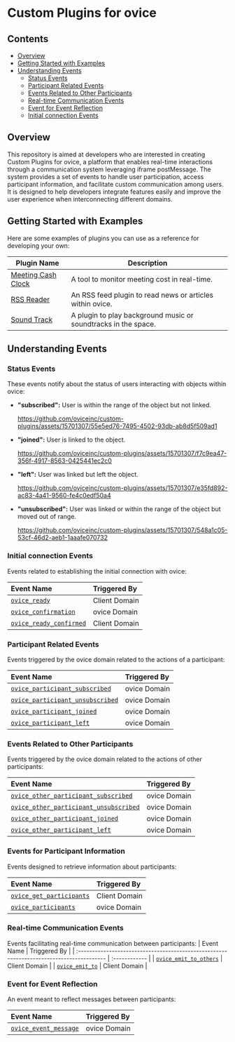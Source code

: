 # Custom Plugins for ovice

## Contents

- [Overview](#overview)
- [Getting Started with Examples](#getting-started-with-examples)
- [Understanding Events](#understanding-events)
  - [Status Events](#status-events)
  - [Participant Related Events](#participant-related-events)
  - [Events Related to Other Participants](#events-related-to-other-participants)
  - [Real-time Communication Events](#real-time-communication-events)
  - [Event for Event Reflection](#event-for-event-reflection)
  - [Initial connection Events](#initial-connection-events)

## Overview

This repository is aimed at developers who are interested in creating Custom Plugins for ovice, a platform that enables real-time interactions through a communication system leveraging iframe postMessage. The system provides a set of events to handle user participation, access participant information, and facilitate custom communication among users. It is designed to help developers integrate features easily and improve the user experience when interconnecting different domains.

## Getting Started with Examples

Here are some examples of plugins you can use as a reference for developing your own:

| Plugin Name                                | Description                                                    |
| ------------------------------------------ | -------------------------------------------------------------- |
| [Meeting Cash Clock](./meeting-cash-clock) | A tool to monitor meeting cost in real-time.                   |
| [RSS Reader](./rss-reader)                 | An RSS feed plugin to read news or articles within ovice.      |
| [Sound Track](./soundtrack/)               | A plugin to play background music or soundtracks in the space. |

## Understanding Events

### Status Events

These events notify about the status of users interacting with objects within ovice:

- **"subscribed":** User is within the range of the object but not linked.

  https://github.com/oviceinc/custom-plugins/assets/15701307/55e5ed76-7495-4502-93db-ab8d5f509ad1

- **"joined":** User is linked to the object.

  https://github.com/oviceinc/custom-plugins/assets/15701307/f7c9ea47-356f-4917-8563-0425441ec2c0

- **"left":** User was linked but left the object.

  https://github.com/oviceinc/custom-plugins/assets/15701307/e35fd892-ac83-4a41-9560-fe4c0edf50a4

- **"unsubscribed":** User was linked or within the range of the object but moved out of range.

  https://github.com/oviceinc/custom-plugins/assets/15701307/548a1c05-53cf-46d2-aeb1-1aaafe070732

### Initial connection Events

Events related to establishing the initial connection with ovice:

| Event Name                                                                                  | Triggered By  |
| :------------------------------------------------------------------------------------------ | :------------ |
| [`ovice_ready`](./docs/technical_details_for_developers.md#ovice_ready)                     | Client Domain |
| [`ovice_confirmation`](./docs/technical_details_for_developers.md#ovice_confirmation)       | ovice Domain  |
| [`ovice_ready_confirmed`](./docs/technical_details_for_developers.md#ovice_ready_confirmed) | Client Domain |

### Participant Related Events

Events triggered by the ovice domain related to the actions of a participant:

| Event Name                                                                                                    | Triggered By |
| :------------------------------------------------------------------------------------------------------------ | :----------- |
| [`ovice_participant_subscribed`](./docs/technical_details_for_developers.md#ovice_participant_subscribed)     | ovice Domain |
| [`ovice_participant_unsubscribed`](./docs/technical_details_for_developers.md#ovice_participant_unsubscribed) | ovice Domain |
| [`ovice_participant_joined`](./docs/technical_details_for_developers.md#ovice_participant_joined)             | ovice Domain |
| [`ovice_participant_left`](./docs/technical_details_for_developers.md#ovice_participant_left)                 | ovice Domain |

### Events Related to Other Participants

Events triggered by the ovice domain related to the actions of other participants:

| Event Name                                                                                                                | Triggered By |
| :------------------------------------------------------------------------------------------------------------------------ | :----------- |
| [`ovice_other_participant_subscribed`](./docs/technical_details_for_developers.md#ovice_other_participant_subscribed)     | ovice Domain |
| [`ovice_other_participant_unsubscribed`](./docs/technical_details_for_developers.md#ovice_other_participant_unsubscribed) | ovice Domain |
| [`ovice_other_participant_joined`](./docs/technical_details_for_developers.md#ovice_other_participant_joined)             | ovice Domain |
| [`ovice_other_participant_left`](./docs/technical_details_for_developers.md#ovice_other_participant_left)                 | ovice Domain |

### Events for Participant Information

Events designed to retrieve information about participants:

| Event Name                                                                                    | Triggered By  |
| :-------------------------------------------------------------------------------------------- | :------------ |
| [`ovice_get_participants`](./docs/technical_details_for_developers.md#ovice_get_participants) | Client Domain |
| [`ovice_participants`](./docs/technical_details_for_developers.md#ovice_participants)         | ovice Domain  |

### Real-time Communication Events

Events facilitating real-time communication between participants:
| Event Name | Triggered By |
| :---------------------------------------------------------------------------------------- | :------------ |
| [`ovice_emit_to_others`](./docs/technical_details_for_developers.md#ovice_emit_to_others) | Client Domain |
| [`ovice_emit_to`](./docs/technical_details_for_developers.md#ovice_emit_to) | Client Domain |

### Event for Event Reflection

An event meant to reflect messages between participants:

| Event Name                                                                              | Triggered By |
| :-------------------------------------------------------------------------------------- | :----------- |
| [`ovice_event_message`](./docs/technical_details_for_developers.md#ovice_event_message) | ovice Domain |
